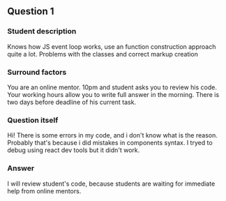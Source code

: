 ## Question 1
### Student description
Knows how JS event loop works, use an function construction approach quite a lot. Problems with the classes and correct markup creation

### Surround factors
You are an online mentor. 10pm and student asks you to review his code. Your working hours allow you to write full answer in the morning. There is two days before deadline of his current task.

### Question itself
Hi! There is some errors in my code, and i don't know what is the reason. Probably that's because i did mistakes in components syntax. I tryed to debug using react dev tools but it didn't work.

### Answer
I will review student's code, because students are waiting for immediate help from online mentors.

